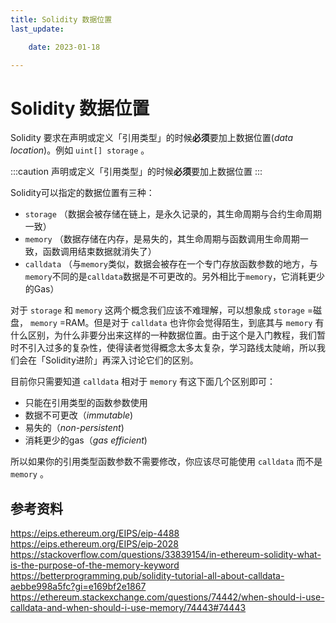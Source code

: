 ```yaml
---
title: Solidity 数据位置
last_update:

    date: 2023-01-18

---
```


# Solidity 数据位置

Solidity 要求在声明或定义「引用类型」的时候**必须**要加上数据位置(*data location*)。例如 `uint[] storage` 。

:::caution
声明或定义「引用类型」的时候**必须**要加上数据位置
:::

Solidity可以指定的数据位置有三种：

* `storage` （数据会被存储在链上，是永久记录的，其生命周期与合约生命周期一致）
* `memory` （数据存储在内存，是易失的，其生命周期与函数调用生命周期一致，函数调用结束数据就消失了）
* `calldata` （与`memory`类似，数据会被存在一个专门存放函数参数的地方，与`memory`不同的是`calldata`数据是不可更改的。另外相比于`memory`，它消耗更少的Gas）

对于 `storage` 和 `memory` 这两个概念我们应该不难理解，可以想象成 `storage` =磁盘， `memory` =RAM。但是对于 `calldata` 也许你会觉得陌生，到底其与 `memory` 有什么区别，为什么非要分出来这样的一种数据位置。由于这个是入门教程，我们暂时不引入过多的复杂性，使得读者觉得概念太多太复杂，学习路线太陡峭，所以我们会在「Solidity进阶」再深入讨论它们的区别。

目前你只需要知道 `calldata` 相对于 `memory` 有这下面几个区别即可：

* 只能在引用类型的函数参数使用
* 数据不可更改（_immutable_)
* 易失的（_non-persistent_)
* 消耗更少的gas（_gas efficient_)

所以如果你的引用类型函数参数不需要修改，你应该尽可能使用 `calldata` 而不是 `memory` 。

## 参考资料

https://eips.ethereum.org/EIPS/eip-4488
https://eips.ethereum.org/EIPS/eip-2028
https://stackoverflow.com/questions/33839154/in-ethereum-solidity-what-is-the-purpose-of-the-memory-keyword
https://betterprogramming.pub/solidity-tutorial-all-about-calldata-aebbe998a5fc?gi=e169bf2e1867
https://ethereum.stackexchange.com/questions/74442/when-should-i-use-calldata-and-when-should-i-use-memory/74443#74443
